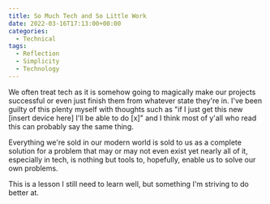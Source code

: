 ```yaml
---
title: So Much Tech and So Little Work
date: 2022-03-16T17:13:00+00:00
categories:
  - Technical
tags:
  - Reflection
  - Simplicity
  - Technology
---
```


We often treat tech as it is somehow going to magically make our projects successful or even just finish them from whatever state they're in. I've been guilty of this plenty myself with thoughts such as "if I just get this new [insert device here] I'll be able to do [x]" and I think most of y'all who read this can probably say the same thing.

Everything we're sold in our modern world is sold to us as a complete solution for a problem that may or may not even exist yet nearly all of it, especially in tech, is nothing but tools to, hopefully, enable us to solve our own problems.

This is a lesson I still need to learn well, but something I'm striving to do better at.
